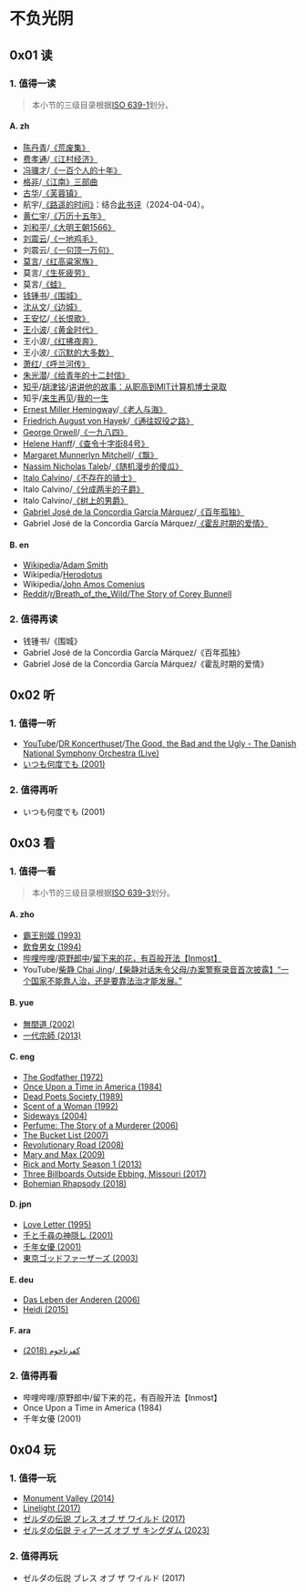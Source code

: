 # 不负光阴

<!-- TODO：将条目标准化 -->
<!-- TODO：基于标准化的条目，按照某个属性排序 -->
<!-- TODO：“值得一”系列至少要有1条短评 -->
<!-- TODO：“值得再”系列至少要有1篇长评 -->

## 0x01 读

### 1. 值得一读

> 本小节的三级目录根据[ISO 639-1](https://en.wikipedia.org/wiki/ISO_639-1)划分。

#### A. zh

- [陈丹青](https://zh.wikipedia.org/wiki/陈丹青)/[《荒废集》](https://book.douban.com/subject/3333989/)
- [费孝通](https://zh.wikipedia.org/wiki/费孝通)/[《江村经济》](https://book.douban.com/subject/35216742/)
- [冯骥才](https://zh.wikipedia.org/wiki/冯骥才)/[《一百个人的十年》](https://book.douban.com/subject/25917467/)
- [格非](https://zh.wikipedia.org/wiki/格非)/[《江南》三部曲](https://book.douban.com/subject/34461199/)
- [古华](https://zh.wikipedia.org/wiki/古华)/[《芙蓉镇》](https://book.douban.com/subject/36243023/)
- 航宇/[《路遥的时间》](https://book.douban.com/subject/34467854/)：结合[此书评](https://www.bilibili.com/video/BV16T4y1b75s/)（2024-04-04）。
- [黄仁宇](https://zh.wikipedia.org/wiki/黄仁宇)/[《万历十五年》](https://book.douban.com/subject/36295436/)
- [刘和平](https://zh.wikipedia.org/wiki/刘和平_(剧作家))/[《大明王朝1566》](https://book.douban.com/subject/26925171/)
- [刘震云](https://zh.wikipedia.org/wiki/刘震云)/[《一地鸡毛》](https://book.douban.com/subject/36061380/)
- 刘震云/[《一句顶一万句》](https://book.douban.com/subject/36062390/)
- [莫言](https://zh.wikipedia.org/wiki/莫言)/[《红高粱家族》](https://book.douban.com/subject/26905339/)
- 莫言/[《生死疲劳》](https://book.douban.com/subject/35587028/)
- 莫言/[《蛙》](https://book.douban.com/subject/26904483/)
- [钱锺书](https://zh.wikipedia.org/wiki/钱锺书)/[《围城》](https://book.douban.com/subject/36102998/)
- [沈从文](https://zh.wikipedia.org/wiki/沈从文)/[《边城》](https://book.douban.com/subject/26674268/)
- [王安忆](https://zh.wikipedia.org/wiki/王安忆)/[《长恨歌》](https://book.douban.com/subject/30277172/)
- [王小波](https://zh.wikipedia.org/wiki/王小波)/[《黄金时代》](https://book.douban.com/subject/34947576/)
- 王小波/[《红拂夜奔》](https://book.douban.com/subject/27077957/)
- 王小波/[《沉默的大多数》](https://book.douban.com/subject/34974501/)
- [萧红](https://zh.wikipedia.org/wiki/萧红)/[《呼兰河传》](https://book.douban.com/subject/30227138/)
- [朱光潜](https://zh.wikipedia.org/wiki/朱光潜)/[《给青年的十二封信》](https://book.douban.com/subject/30352171/)
- [知乎](https://www.zhihu.com/)/[胡津铭](https://www.zhihu.com/people/hu-jin-ming-31)/[讲讲他的故事：从职高到MIT计算机博士录取](https://zhuanlan.zhihu.com/p/360390223)
- 知乎/[来生再见](https://www.zhihu.com/people/dantes-15)/[我的一生](https://zhuanlan.zhihu.com/p/187352456)
- [Ernest Miller Hemingway](https://en.wikipedia.org/wiki/Ernest_Hemingway)/[《老人与海》](https://book.douban.com/subject/3815129/)
- [Friedrich August von Hayek](https://en.wikipedia.org/wiki/Friedrich_Hayek)/[《通往奴役之路》](https://book.douban.com/subject/36141170/)
- [George Orwell](https://en.wikipedia.org/wiki/George_Orwell)/[《一九八四》](https://book.douban.com/subject/3815131/)
- [Helene Hanff](https://en.wikipedia.org/wiki/Helene_Hanff)/[《查令十字街84号》](https://book.douban.com/subject/26768309/)
- [Margaret Munnerlyn Mitchell](https://en.wikipedia.org/wiki/Margaret_Mitchell)/[《飘》](https://book.douban.com/subject/33436187/)
- [Nassim Nicholas Taleb](https://en.wikipedia.org/wiki/Nassim_Nicholas_Taleb)/[《随机漫步的傻瓜》](https://book.douban.com/subject/34839690/)
- [Italo Calvino](https://it.wikipedia.org/wiki/Italo_Calvino)/[《不存在的骑士》](https://book.douban.com/subject/36425450/)
- Italo Calvino/[《分成两半的子爵》](https://book.douban.com/subject/36437502/)
- Italo Calvino/[《树上的男爵》](https://book.douban.com/subject/36545669/)
- [Gabriel José de la Concordia García Márquez](https://es.wikipedia.org/wiki/Gabriel_García_Márquez)/[《百年孤独》](https://book.douban.com/subject/35060745/)
- Gabriel José de la Concordia García Márquez/[《霍乱时期的爱情》](https://book.douban.com/subject/35643308/)

#### B. en

- [Wikipedia](https://en.wikipedia.org/wiki/Main_Page)/[Adam Smith](https://en.wikipedia.org/wiki/Adam_Smith)
- Wikipedia/[Herodotus](https://en.wikipedia.org/wiki/Herodotus)
- Wikipedia/[John Amos Comenius](https://en.wikipedia.org/wiki/John_Amos_Comenius)
- [Reddit](https://www.reddit.com/)/[r/Breath_of_the_Wild/The Story of Corey Bunnell](https://www.reddit.com/r/Breath_of_the_Wild/comments/agu015/the_story_of_corey_bunnell_botw_wildlife/)

### 2. 值得再读

- 钱锺书/《围城》
- Gabriel José de la Concordia García Márquez/《百年孤独》
- Gabriel José de la Concordia García Márquez/《霍乱时期的爱情》

## 0x02 听

### 1. 值得一听

- [YouTube](https://www.youtube.com/)/[DR Koncerthuset](https://www.youtube.com/@Koncerthuset)/[The Good, the Bad and the Ugly - The Danish National Symphony Orchestra (Live)](https://youtu.be/enuOArEfqGo)
- [いつも何度でも (2001)](https://music.douban.com/subject/3223618/)

### 2. 值得再听

- いつも何度でも (2001)

## 0x03 看

### 1. 值得一看

> 本小节的三级目录根据[ISO 639-3](https://en.wikipedia.org/wiki/ISO_639-3)划分。

#### A. zho

- [霸王别姬 (1993)](https://movie.douban.com/subject/1291546/)
- [飲食男女 (1994)](https://movie.douban.com/subject/1291818/)
- [哔哩哔哩](https://www.bilibili.com/)/[原野郎中](https://space.bilibili.com/27717433)/[留下来的花，有百般开法【Inmost】](https://www.bilibili.com/video/BV1sZ4y1f7TC/)
- YouTube/[柴静 Chai Jing](https://www.youtube.com/@chaijing2023)/[【柴静对话朱令父母/办案警察录音首次披露】“一个国家不能靠人治，还是要靠法治才能发展。”](https://youtu.be/j0-KOI5OpSM)

#### B. yue

- [無間道 (2002)](https://movie.douban.com/subject/1307914/)
- [一代宗師 (2013)](https://movie.douban.com/subject/3821067/)

#### C. eng

- [The Godfather (1972)](https://movie.douban.com/subject/1291841/)
- [Once Upon a Time in America (1984)](https://movie.douban.com/subject/1292262/)
- [Dead Poets Society (1989)](https://movie.douban.com/subject/1291548/)
- [Scent of a Woman (1992)](https://movie.douban.com/subject/1298624/)
- [Sideways (2004)](https://movie.douban.com/subject/1291833/)
- [Perfume: The Story of a Murderer (2006)](https://movie.douban.com/subject/1760622/)
- [The Bucket List (2007)](https://movie.douban.com/subject/1867345/)
- [Revolutionary Road (2008)](https://movie.douban.com/subject/2037012/)
- [Mary and Max (2009)](https://movie.douban.com/subject/3072124/)
- [Rick and Morty Season 1 (2013)](https://movie.douban.com/subject/11537954/)
- [Three Billboards Outside Ebbing, Missouri (2017)](https://movie.douban.com/subject/26611804/)
- [Bohemian Rhapsody (2018)](https://movie.douban.com/subject/5300054/)

#### D. jpn

- [Love Letter (1995)](https://movie.douban.com/subject/1292220/)
- [千と千尋の神隠し (2001)](https://movie.douban.com/subject/1291561/)
- [千年女優 (2001)](https://movie.douban.com/subject/1307394/)
- [東京ゴッドファーザーズ (2003)](https://movie.douban.com/subject/1310177/)

#### E. deu

- [Das Leben der Anderen (2006)](https://movie.douban.com/subject/1900841/)
- [Heidi (2015)](https://movie.douban.com/subject/25958717/)

#### F. ara

- [كفرناحوم (2018)](https://movie.douban.com/subject/30170448/)

### 2. 值得再看

- 哔哩哔哩/原野郎中/留下来的花，有百般开法【Inmost】
- Once Upon a Time in America (1984)
- 千年女優 (2001)

## 0x04 玩

### 1. 值得一玩

<!-- TODO：按照“线下”和“线上”分类 -->

- [Monument Valley (2014)](https://www.douban.com/game/25865152/)
- [Linelight (2017)](https://www.douban.com/game/26994631/)
- [ゼルダの伝説 ブレス オブ ザ ワイルド (2017)](https://www.douban.com/game/26817171/)
- [ゼルダの伝説 ティアーズ オブ ザ キングダム (2023)](https://www.douban.com/game/34430168/)

### 2. 值得再玩

- ゼルダの伝説 ブレス オブ ザ ワイルド (2017)
